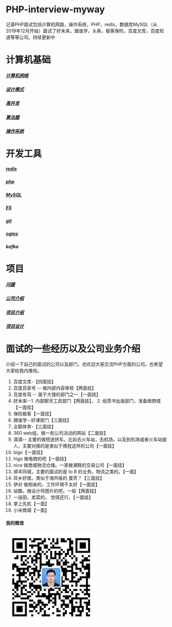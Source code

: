# PHP-interview-myway
记录PHP面试包括计算机网路，操作系统，PHP，redis，数据库MySQL（从2019年12月开始）面试了好未来，跟谁学，头条，极客保险，百度文库，百度知道等等公司。持续更新中

# 计算机基础
##### [计算机网络](计算机网络.md)
##### [设计模式](设计模式.md)
##### [高并发](高并发.md)
##### [算法题](算法题.md)
##### [操作系统]()
# 开发工具
##### [redis](redis.md)
##### [php](php.md)
##### [MySQL](mysql.md)
##### [ES](es.md)
##### [git](git.md)
##### [nginx](nginx.md)
##### kafka
# 项目
##### [问题](问题.md)
##### [公司介绍](公司介绍.md)
##### [项目介绍](项目介绍.md)
##### [项目设计](项目设计.md)

# 面试的一些经历以及公司业务介绍
介绍一下自己的面试的公司以及部门，也欢迎大家交流PHP方面的公司。也希望大家给我内推哈。

1. 百度文库-【四面挂】
2. 百度百家号  -- 做内部内容审核【两面挂】
3. 百度有驾 -- 属于大搜的部门之一【一面挂】
4. 好未来--1. 内部聊天工具部门【两面挂】， 2. 纸质书出版部门，准备做商城【一面挂】
5. 保险极客【一面挂】
6. 跟谁学--好课部门【三面挂】
7. 企鹅体育-【三面挂】
9. 360  web组，做一些公司活动的网站【二面挂】
10. 滴滴-- 主要的做短途拼车。比如去火车站，去机场。以及到机场或者火车站接人，主要对接的是类似于携程这样的公司【一面挂】
11. bigo【一面挂】
12. higo 做电商的吧【一面挂】
13. nice 做商城物流仓储。一家做潮鞋的交易公司【一面挂】
14. 顺丰同城，主要的面试的是 to B 的业务。物流之类的。【一面】
15. 异乡好居。类似于海外版的 蛋壳？【三面挂】
16. 伊对  做相亲的，工作环境不太好【一面挂】
17. 站酷，做设计师图片的吧，一般【两面挂】
18. 一亩田，卖菜的， 觉得还行，【一面挂】
19. 掌上先机【一面】
20. 小米商城【一面】

#### 我的微信
![微信号](images/wechat/wechat.jpeg)